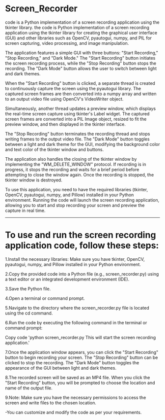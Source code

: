 # Screen_Recorder
code is a Python implementation of a screen recording application using the tkinter library.
the code is Python implementation of a screen recording application using the tkinter library for creating the graphical user interface (GUI) and other libraries such as OpenCV, pyautogui, numpy, and PIL for screen capturing, video processing, and image manipulation.

The application features a simple GUI with three buttons: "Start Recording," "Stop Recording," and "Dark Mode." The "Start Recording" button initiates the screen recording process, while the "Stop Recording" button stops the recording. The "Dark Mode" button allows the user to switch between light and dark themes.

When the "Start Recording" button is clicked, a separate thread is created to continuously capture the screen using the pyautogui library. The captured screen frames are then converted into a numpy array and written to an output video file using OpenCV's VideoWriter object.

Simultaneously, another thread updates a preview window, which displays the real-time screen capture using tkinter's Label widget. The captured screen frames are converted into a PIL Image object, resized to fit the preview window, and then displayed in the tkinter interface.

The "Stop Recording" button terminates the recording thread and stops writing frames to the output video file. The "Dark Mode" button toggles between a light and dark theme for the GUI, modifying the background color and text color of the tkinter window and buttons.

The application also handles the closing of the tkinter window by implementing the "WM_DELETE_WINDOW" protocol. If recording is in progress, it stops the recording and waits for a brief period before attempting to close the window again. Once the recording is stopped, the tkinter window is destroyed.

To use this application, you need to have the required libraries (tkinter, OpenCV, pyautogui, numpy, and Pillow) installed in your Python environment. Running the code will launch the screen recording application, allowing you to start and stop recording your screen and preview the capture in real time.
******************************************************************************************************************************************
# To use and run the screen recording application code, follow these steps:

1.Install the necessary libraries: Make sure you have tkinter, OpenCV, pyautogui, numpy, and Pillow installed in your Python environment.

2.Copy the provided code into a Python file (e.g., screen_recorder.py) using a text editor or an integrated development environment (IDE).

3.Save the Python file.

4.Open a terminal or command prompt.

5.Navigate to the directory where the screen_recorder.py file is located using the cd command.

6.Run the code by executing the following command in the terminal or command prompt:

Copy code
'python screen_recorder.py
This will start the screen recording application.'

7.Once the application window appears, you can click the "Start Recording" button to begin recording your screen. The "Stop Recording" button can be clicked to stop the recording. The "Dark Mode" button toggles the appearance of the GUI between light and dark themes.

8.The recorded screen will be saved as an MP4 file. When you click the "Start Recording" button, you will be prompted to choose the location and name of the output file.

9.Note: Make sure you have the necessary permissions to access the screen and write files to the chosen location.

-You can customize and modify the code as per your requirements.
